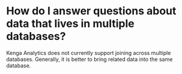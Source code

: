 # How do I answer questions about data that lives in multiple databases?

Kenga Analytics does not currently support joining across multiple databases. Generally, it is better to bring related data into the same database.
